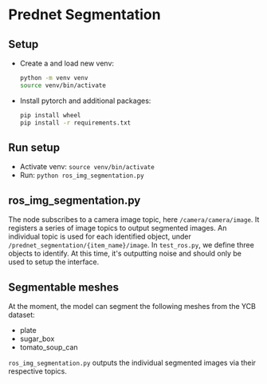 # Prednet Segmentation

## Setup

- Create a and load new venv: 
  ```bash
  python -m venv venv
  source venv/bin/activate
  ```
- Install pytorch and additional packages:
  ```bash
  pip install wheel
  pip install -r requirements.txt
  ```

## Run setup

- Activate venv: `source venv/bin/activate`
- Run: `python ros_img_segmentation.py`

## ros\_img\_segmentation.py

The node subscribes to a camera image topic, here `/camera/camera/image`. It registers a series of image topics to output segmented images. An individual topic is used for each identified object, under `/prednet_segmentation/{item_name}/image`. In `test_ros.py`, we define three objects to identify. At this time, it's outputting noise and should only be used to setup the interface.

## Segmentable meshes

At the moment, the model can segment the following meshes from the YCB dataset:

- plate
- sugar\_box
- tomato\_soup\_can

`ros_img_segmentation.py` outputs the individual segmented images via their respective topics.

